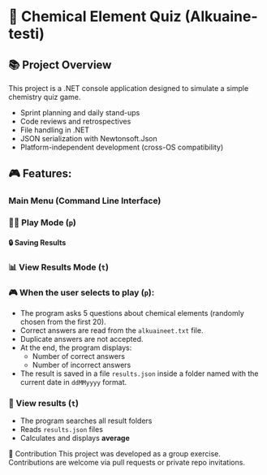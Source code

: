 # 🧪 Chemical Element Quiz (Alkuaine-testi)

## 📚 Project Overview
This project is a .NET console application designed to simulate a simple chemistry quiz game. 

- Sprint planning and daily stand-ups
- Code reviews and retrospectives
- File handling in .NET
- JSON serialization with Newtonsoft.Json
- Platform-independent development (cross-OS compatibility)



## 🎮 Features:

### Main Menu (Command Line Interface)

### 🧑‍🔬 Play Mode (`p`)

#### 🔒 Saving Results

### 📊 View Results Mode (`t`)


### 🎮 When the user selects to play (`p`):
- The program asks 5 questions about chemical elements (randomly chosen from the first 20).
- Correct answers are read from the `alkuaineet.txt` file.
- Duplicate answers are not accepted.
- At the end, the program displays:
  - Number of correct answers
  - Number of incorrect answers
- The result is saved in a file `results.json` inside a folder named with the current date in `ddMMyyyy` format.

### 🔹 View results (`t`)
- The program searches all result folders
- Reads `results.json` files
- Calculates and displays **average**




🤝 Contribution
This project was developed as a group exercise. Contributions are welcome via pull requests or private repo invitations.
